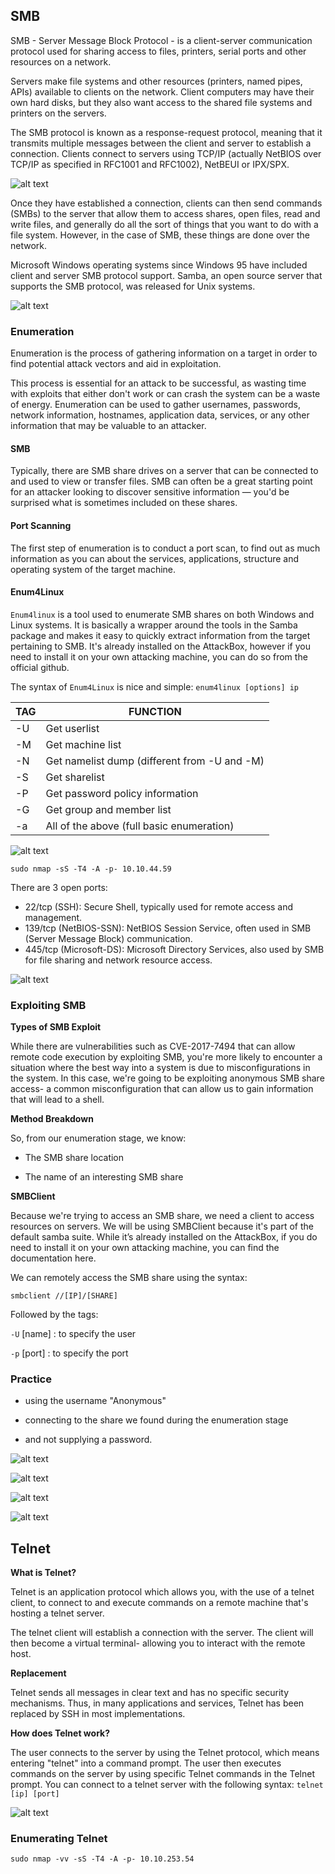 ## SMB

SMB - Server Message Block Protocol - is a client-server communication protocol used for sharing access to files, printers, serial ports and other resources on a network.

Servers make file systems and other resources (printers, named pipes, APIs) available to clients on the network. Client computers may have their own hard disks, but they also want access to the shared file systems and printers on the servers.

The SMB protocol is known as a response-request protocol, meaning that it transmits multiple messages between the client and server to establish a connection. Clients connect to servers using TCP/IP (actually NetBIOS over TCP/IP as specified in RFC1001 and RFC1002), NetBEUI or IPX/SPX.

![alt text](image-19.png)

Once they have established a connection, clients can then send commands (SMBs) to the server that allow them to access shares, open files, read and write files, and generally do all the sort of things that you want to do with a file system. However, in the case of SMB, these things are done over the network.


Microsoft Windows operating systems since Windows 95 have included client and server SMB protocol support. Samba, an open source server that supports the SMB protocol, was released for Unix systems.

![alt text](image-20.png)
### Enumeration
Enumeration is the process of gathering information on a target in order to find potential attack vectors and aid in exploitation.

This process is essential for an attack to be successful, as wasting time with exploits that either don't work or can crash the system can be a waste of energy. Enumeration can be used to gather usernames, passwords, network information, hostnames, application data, services, or any other information that may be valuable to an attacker.

#### SMB

Typically, there are SMB share drives on a server that can be connected to and used to view or transfer files. SMB can often be a great starting point for an attacker looking to discover sensitive information — you'd be surprised what is sometimes included on these shares.


#### Port Scanning

The first step of enumeration is to conduct a port scan, to find out as much information as you can about the services, applications, structure and operating system of the target machine.

#### Enum4Linux

`Enum4linux` is a tool used to enumerate SMB shares on both Windows and Linux systems. It is basically a wrapper around the tools in the Samba package and makes it easy to quickly extract information from the target pertaining to SMB. It's already installed on the AttackBox, however if you need to install it on your own attacking machine, you can do so from the official github.

The syntax of `Enum4Linux` is nice and simple: `enum4linux [options] ip`

| TAG  | FUNCTION                                     |
|------|----------------------------------------------|
| -U   | Get userlist                                 |
| -M   | Get machine list                             |
| -N   | Get namelist dump (different from -U and -M) |
| -S   | Get sharelist                                 |
| -P   | Get password policy information              |
| -G   | Get group and member list                    |
| -a   | All of the above (full basic enumeration)    |


![alt text](image-81.png)

`sudo nmap -sS -T4 -A -p- 10.10.44.59`


There are 3 open ports:
- 22/tcp (SSH): Secure Shell, typically used for remote access and management.
- 139/tcp (NetBIOS-SSN): NetBIOS Session Service, often used in SMB (Server Message Block) communication.
- 445/tcp (Microsoft-DS): Microsoft Directory Services, also used by SMB for file sharing and network resource access.

![alt text](image-82.png)

### Exploiting SMB
**Types of SMB Exploit**

While there are vulnerabilities such as CVE-2017-7494 that can allow remote code execution by exploiting SMB, you're more likely to encounter a situation where the best way into a system is due to misconfigurations in the system. In this case, we're going to be exploiting anonymous SMB share access- a common misconfiguration that can allow us to gain information that will lead to a shell.

**Method Breakdown**

So, from our enumeration stage, we know:

- The SMB share location

- The name of an interesting SMB share

**SMBClient**

Because we're trying to access an SMB share, we need a client to access resources on servers. We will be using SMBClient because it's part of the default samba suite. While it’s already installed on the AttackBox, if you do need to install it on your own attacking machine, you can find the documentation here.

We can remotely access the SMB share using the syntax:

`smbclient //[IP]/[SHARE]`

Followed by the tags:

`-U` [name] : to specify the user

`-p` [port] : to specify the port

### Practice

- using the username "Anonymous"

- connecting to the share we found during the enumeration stage

- and not supplying a password. 

![alt text](image-83.png)

![alt text](image-84.png)

![alt text](image-85.png)

![alt text](image-86.png)

## Telnet
**What is Telnet?**

Telnet is an application protocol which allows you, with the use of a telnet client, to connect to and execute commands on a remote machine that's hosting a telnet server.

The telnet client will establish a connection with the server. The client will then become a virtual terminal- allowing you to interact with the remote host.

**Replacement**

Telnet sends all messages in clear text and has no specific security mechanisms. Thus, in many applications and services, Telnet has been replaced by SSH in most implementations.
 
**How does Telnet work?**

The user connects to the server by using the Telnet protocol, which means entering "telnet" into a command prompt. The user then executes commands on the server by using specific Telnet commands in the Telnet prompt. You can connect to a telnet server with the following syntax: `telnet [ip] [port]`

![alt text](image-87.png)

### Enumerating Telnet

`sudo nmap -vv -sS -T4 -A -p- 10.10.253.54`
